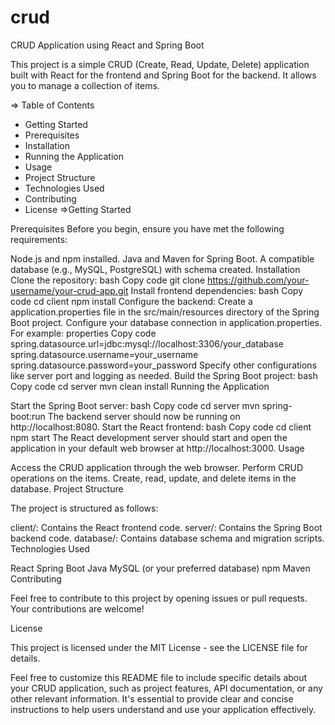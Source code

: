 # crud

CRUD Application using React and Spring Boot

This project is a simple CRUD (Create, Read, Update, Delete) application built with React for the frontend and Spring Boot for the backend. It allows you to manage a collection of items.

=> Table of Contents

* Getting Started
* Prerequisites
* Installation
* Running the Application
* Usage
* Project Structure
* Technologies Used
* Contributing
* License
=>Getting Started

Prerequisites
Before you begin, ensure you have met the following requirements:

Node.js and npm installed.
Java and Maven for Spring Boot.
A compatible database (e.g., MySQL, PostgreSQL) with schema created.
Installation
Clone the repository:
bash
Copy code
git clone https://github.com/your-username/your-crud-app.git
Install frontend dependencies:
bash
Copy code
cd client
npm install
Configure the backend:
Create a application.properties file in the src/main/resources directory of the Spring Boot project.
Configure your database connection in application.properties. For example:
properties
Copy code
spring.datasource.url=jdbc:mysql://localhost:3306/your_database
spring.datasource.username=your_username
spring.datasource.password=your_password
Specify other configurations like server port and logging as needed.
Build the Spring Boot project:
bash
Copy code
cd server
mvn clean install
Running the Application

Start the Spring Boot server:
bash
Copy code
cd server
mvn spring-boot:run
The backend server should now be running on http://localhost:8080.
Start the React frontend:
bash
Copy code
cd client
npm start
The React development server should start and open the application in your default web browser at http://localhost:3000.
Usage

Access the CRUD application through the web browser.
Perform CRUD operations on the items.
Create, read, update, and delete items in the database.
Project Structure

The project is structured as follows:

client/: Contains the React frontend code.
server/: Contains the Spring Boot backend code.
database/: Contains database schema and migration scripts.
Technologies Used

React
Spring Boot
Java
MySQL (or your preferred database)
npm
Maven
Contributing

Feel free to contribute to this project by opening issues or pull requests. Your contributions are welcome!

License

This project is licensed under the MIT License - see the LICENSE file for details.

Feel free to customize this README file to include specific details about your CRUD application, such as project features, API documentation, or any other relevant information. It's essential to provide clear and concise instructions to help users understand and use your application effectively.




